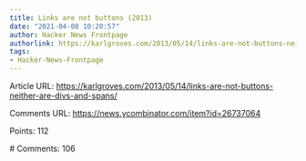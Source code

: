 ```yaml
---
title: Links are not buttons (2013)
date: "2021-04-08 10:20:57"
author: Hacker News Frontpage
authorlink: https://karlgroves.com/2013/05/14/links-are-not-buttons-neither-are-divs-and-spans/
tags:
- Hacker-News-Frontpage
---
```


<p>Article URL: <a href="https://karlgroves.com/2013/05/14/links-are-not-buttons-neither-are-divs-and-spans/">https://karlgroves.com/2013/05/14/links-are-not-buttons-neither-are-divs-and-spans/</a></p>
<p>Comments URL: <a href="https://news.ycombinator.com/item?id=26737064">https://news.ycombinator.com/item?id=26737064</a></p>
<p>Points: 112</p>
<p># Comments: 106</p>

